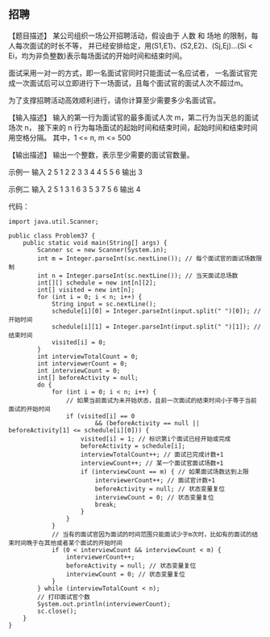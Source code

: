 ## 招聘

【题目描述】
某公司组织一场公开招聘活动，假设由于 人数 和 场地 的限制，每人每次面试的时长不等，
并已经安排给定，用(S1,E1)、(S2,E2)、(Sj,Ej)…(Si < Ei，均为非负整数)表示每场面试的开始时间和结束时间。

面试采用一对一的方式，即一名面试官同时只能面试一名应试者，
一名面试官完成一次面试后可以立即进行下一场面试，且每个面试官的面试人次不超过m。

为了支撑招聘活动高效顺利进行，请你计算至少需要多少名面试官。

【输入描述】
输入的第一行为面试官的最多面试人次 m，第二行为当天总的面试场次 n，
接下来的 n 行为每场面试的起始时间和结束时间，起始时间和结束时间用空格分隔。
其中，1 <= n, m <= 500

【输出描述】
输出一个整数，表示至少需要的面试官数量。

示例一
输入
2
5
1 2
2 3
3 4
4 5
5 6
输出
3

示例二
输入
2
5
1 3
1 6
3 5
3 7
5 6
输出
4

代码：
```
import java.util.Scanner;

public class Problem37 {
    public static void main(String[] args) {
        Scanner sc = new Scanner(System.in);
        int m = Integer.parseInt(sc.nextLine()); // 每个面试官的面试场数限制
        int n = Integer.parseInt(sc.nextLine()); // 当天面试总场数
        int[][] schedule = new int[n][2];
        int[] visited = new int[n];
        for (int i = 0; i < n; i++) {
            String input = sc.nextLine();
            schedule[i][0] = Integer.parseInt(input.split(" ")[0]); // 开始时间
            schedule[i][1] = Integer.parseInt(input.split(" ")[1]); // 结束时间
            visited[i] = 0;
        }
        int interviewTotalCount = 0;
        int interviewerCount = 0;
        int interviewCount = 0;
        int[] beforeActivity = null;
        do {
            for (int i = 0; i < n; i++) {
                // 如果当前面试为未开始状态，且前一次面试的结束时间小于等于当前面试的开始时间
                if (visited[i] == 0
                        && (beforeActivity == null || beforeActivity[1] <= schedule[i][0])) {
                    visited[i] = 1; // 标识第i个面试已经开始或完成
                    beforeActivity = schedule[i];
                    interviewTotalCount++; // 面试已完成计数+1
                    interviewCount++; // 某一个面试官面试场数+1
                    if (interviewCount == m) { // 如果面试场数达到上限
                        interviewerCount++; // 面试官计数+1
                        beforeActivity = null; // 状态变量复位
                        interviewCount = 0; // 状态变量复位
                        break;
                    }
                }
            }
            // 当有的面试官因为面试的时间范围只能面试少于m次时，比如有的面试的结束时间晚于在其他或者某个面试的开始时间
            if (0 < interviewCount && interviewCount < m) {
                interviewerCount++;
                beforeActivity = null; // 状态变量复位
                interviewCount = 0; // 状态变量复位
            }
        } while (interviewTotalCount < n);
        // 打印面试官个数
        System.out.println(interviewerCount);
        sc.close();
    }
}
```
